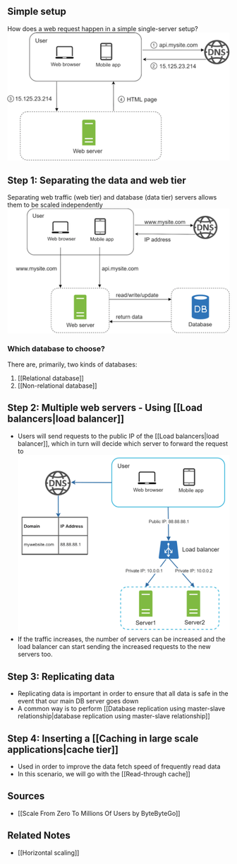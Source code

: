 ## Simple setup
How does a web request happen in a simple single-server setup?
![Note the order of the requests made](Assets/Figure_2.webp)

## Step 1: Separating the data and web tier
Separating web traffic (web tier) and database (data tier) servers allows them to be scaled independently
![Data is now saved in a separate DB tier](Assets/Data_is_now_saved_in_a_separate_DB_tier.png)

### Which database to choose?
There are, primarily, two kinds of databases:
1. [[Relational database]]
2. [[Non-relational database]]

## Step 2: Multiple web servers - Using [[Load balancers|load balancer]]
- Users will send requests to the public IP of the [[Load balancers|load balancer]], which in turn will decide which server to forward the request to
![](Assets/Figure_4.png)
- If the traffic increases, the number of servers can be increased and the load balancer can start sending the increased requests to the new servers too.

## Step 3: Replicating data
- Replicating data is important in order to ensure that all data is safe in the event that our main DB server goes down
- A common way is to perform [[Database replication using master-slave relationship|database replication using master-slave relationship]]

## Step 4: Inserting a [[Caching in large scale applications|cache tier]]
- Used in order to improve the data fetch speed of frequently read data
- In this scenario, we will go with the [[Read-through cache]]

## Sources
- [[Scale From Zero To Millions Of Users by ByteByteGo]]

## Related Notes
- [[Horizontal scaling]]